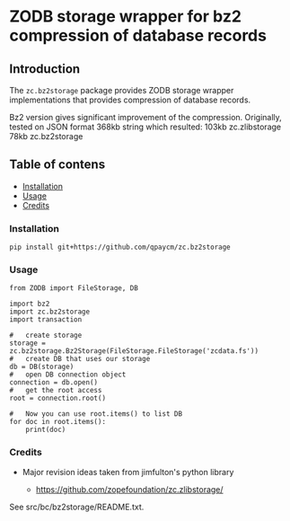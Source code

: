 # ZODB storage wrapper for bz2 compression of database records

## Introduction

The ``zc.bz2storage`` package provides ZODB storage wrapper
implementations that provides compression of database records.

Bz2 version gives significant improvement of the compression.
Originally, tested on JSON format 368kb string which resulted:
103kb zc.zlibstorage
78kb zc.bz2storage

## Table of contens
* [Installation](#installation)
* [Usage](#usage)
* [Credits](#credits)

### Installation

    pip install git+https://github.com/qpaycm/zc.bz2storage
    
### Usage
    
    from ZODB import FileStorage, DB

    import bz2
    import zc.bz2storage
    import transaction

    #	create storage
    storage = zc.bz2storage.Bz2Storage(FileStorage.FileStorage('zcdata.fs'))
    #	create DB that uses our storage
    db = DB(storage)
    #	open DB connection object
    connection = db.open()
    #	get the root access
    root = connection.root()

    #	Now you can use root.items() to list DB
    for doc in root.items():
        print(doc)

### Credits

* Major revision ideas taken from jimfulton's python library

  - https://github.com/zopefoundation/zc.zlibstorage/

See src/bc/bz2storage/README.txt.
